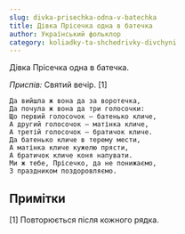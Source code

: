 ```yaml
---
slug: divka-prisechka-odna-v-batechka
title: Дівка Прісечка одна в батечка
author: Український фольклор
category: koliadky-ta-shchedrivky-divchyni
---
```

Дівка Прісечка одна в батечка.

*Приспів:*
Святий вечір. [1]

```
Да вийшла ж вона да за воротечка,
Да почула ж вона да три голосочки:
Що первий голосочок — батенько кличе,
А другий голосочок — матінка кличе,
А третій голосочок — братичок кличе.
Да батенько кличе в терему мести,
А матінка кличе кужелю прясти,
А братичок кличе коня напувати.
Ми ж тебе, Прісечко, да не понижаємо,
З праздником поздоровляємо.
```

## Примітки

[1] Повторюється після кожного рядка.
